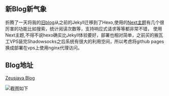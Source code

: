 
## 新Blog新气象
折腾了一天将我的[旧blog](https://github.com/javaor/javaor.github.io)从之前的Jekyll迁移到了Hexo,使用的[Next主题](https://github.com/iissnan/hexo-theme-next)有几个很厉害的功能比如搜索，统计阅读次数等，支持响应式请求等等都非常不错，
使用Next主题,不得不说hexo确实比Jekyll体验要好，部署也相对简单，之前买的搬瓦工VPS装完Shadowsocks之后系统有很大的利用空间，所以考虑将github pages换成部署在vps上使用nginx代理访问。

## Blog地址
[Zeusjava Blog](http://zeusjava.com)

![截图如下](http://ww1.sinaimg.cn/large/787edccfgw1f9zsqkip7dj21dp0piahe.jpg)
